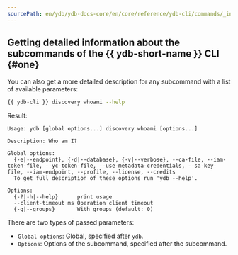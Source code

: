 ```yaml
---
sourcePath: en/ydb/ydb-docs-core/en/core/reference/ydb-cli/commands/_includes/commands/one.md
---
```

## Getting detailed information about the subcommands of the {{ ydb-short-name }} CLI {#one}

You can also get a more detailed description for any subcommand with a list of available parameters:

```bash
{{ ydb-cli }} discovery whoami --help
```

Result:

```text
Usage: ydb [global options...] discovery whoami [options...]

Description: Who am I?

Global options:
  {-e|--endpoint}, {-d|--database}, {-v|--verbose}, --ca-file, --iam-token-file, --yc-token-file, --use-metadata-credentials, --sa-key-file, --iam-endpoint, --profile, --license, --credits
  To get full description of these options run 'ydb --help'.

Options:
  {-?|-h|--help}      print usage
  --client-timeout ms Operation client timeout
  {-g|--groups}       With groups (default: 0)
```

There are two types of passed parameters:

* `Global options`: Global, specified after `ydb`.
* `Options`: Options of the subcommand, specified after the subcommand.


